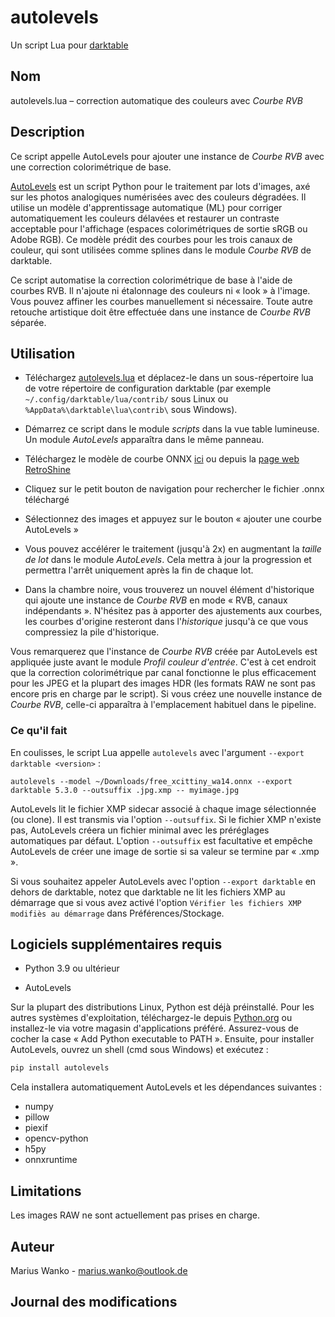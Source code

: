 # autolevels

Un script Lua pour [darktable](https://www.darktable.org)

## Nom

autolevels.lua – correction automatique des couleurs avec _Courbe RVB_

## Description

Ce script appelle AutoLevels pour ajouter une instance de _Courbe RVB_ avec une correction colorimétrique de base.

[AutoLevels](https://github.com/yellowdolphin/autolevels) est un script Python pour le traitement par lots d'images, axé sur les photos analogiques numérisées avec des couleurs dégradées. Il utilise un modèle d'apprentissage automatique (ML) pour corriger automatiquement les couleurs délavées et restaurer un contraste acceptable pour l'affichage (espaces colorimétriques de sortie sRGB ou Adobe RGB). Ce modèle prédit des courbes pour les trois canaux de couleur, qui sont utilisées comme splines dans le module _Courbe RVB_ de darktable.

Ce script automatise la correction colorimétrique de base à l'aide de courbes RVB. Il n'ajoute ni étalonnage des couleurs ni « look » à l'image. Vous pouvez affiner les courbes manuellement si nécessaire. Toute autre retouche artistique doit être effectuée dans une instance de _Courbe RVB_ séparée.

## Utilisation

* Téléchargez [autolevels.lua](https://raw.githubusercontent.com/yellowdolphin/darktable-autolevels-module/master/autolevels.lua) et déplacez-le dans un sous-répertoire lua de votre répertoire de configuration darktable (par exemple `~/.config/darktable/lua/contrib/` sous Linux ou `%AppData%\darktable\lua\contrib\` sous Windows).

* Démarrez ce script dans le module _scripts_ dans la vue table lumineuse. Un module _AutoLevels_ apparaîtra dans le même panneau.

* Téléchargez le modèle de courbe ONNX [ici](https://github.com/yellowdolphin/darktable-autolevels-module/releases/download/v1.0.0rc/free_xcittiny_wa14.onnx) ou depuis la [page web RetroShine](https://retroshine.eu/download/free_xcittiny_wa14.onnx)

* Cliquez sur le petit bouton de navigation pour rechercher le fichier .onnx téléchargé

* Sélectionnez des images et appuyez sur le bouton « ajouter une courbe AutoLevels »

* Vous pouvez accélérer le traitement (jusqu'à 2x) en augmentant la *taille de lot* dans le module _AutoLevels_. Cela mettra à jour la progression et permettra l'arrêt uniquement après la fin de chaque lot.

* Dans la chambre noire, vous trouverez un nouvel élément d'historique qui ajoute une instance de _Courbe RVB_ en mode « RVB, canaux indépendants ». N'hésitez pas à apporter des ajustements aux courbes, les courbes d'origine resteront dans l'_historique_ jusqu'à ce que vous compressiez la pile d'historique.

Vous remarquerez que l'instance de _Courbe RVB_ créée par AutoLevels est appliquée juste avant le module _Profil couleur d'entrée_. C'est à cet endroit que la correction colorimétrique par canal fonctionne le plus efficacement pour les JPEG et la plupart des images HDR (les formats RAW ne sont pas encore pris en charge par le script). Si vous créez une nouvelle instance de _Courbe RVB_, celle-ci apparaîtra à l'emplacement habituel dans le pipeline.

### Ce qu'il fait

En coulisses, le script Lua appelle `autolevels` avec l'argument `--export darktable <version>` :

```
autolevels --model ~/Downloads/free_xcittiny_wa14.onnx --export darktable 5.3.0 --outsuffix .jpg.xmp -- myimage.jpg
```

AutoLevels lit le fichier XMP sidecar associé à chaque image sélectionnée (ou clone). Il est transmis via l'option `--outsuffix`. Si le fichier XMP n'existe pas, AutoLevels créera un fichier minimal avec les préréglages automatiques par défaut. L'option `--outsuffix` est facultative et empêche AutoLevels de créer une image de sortie si sa valeur se termine par « .xmp ».

Si vous souhaitez appeler AutoLevels avec l'option `--export darktable` en dehors de darktable, notez que darktable ne lit les fichiers XMP au démarrage que si vous avez activé l'option `Vérifier les fichiers XMP modifiès au démarrage` dans Préférences/Stockage.

## Logiciels supplémentaires requis

- Python 3.9 ou ultérieur

- AutoLevels

Sur la plupart des distributions Linux, Python est déjà préinstallé. Pour les autres systèmes d'exploitation, téléchargez-le depuis [Python.org](https://www.python.org/downloads/) ou installez-le via votre magasin d'applications préféré. Assurez-vous de cocher la case « Add Python executable to PATH ». Ensuite, pour installer AutoLevels, ouvrez un shell (cmd sous Windows) et exécutez :

```bash
pip install autolevels
```

Cela installera automatiquement AutoLevels et les dépendances suivantes :

- numpy
- pillow
- piexif
- opencv-python
- h5py
- onnxruntime

## Limitations

Les images RAW ne sont actuellement pas prises en charge.

## Auteur

Marius Wanko - marius.wanko@outlook.de

## Journal des modifications